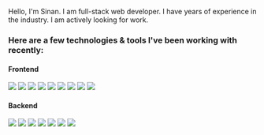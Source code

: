 Hello, I'm Sinan. I am full-stack web developer. I have years of experience in the industry. I am actively looking for work.

### Here are a few technologies & tools I've been working with recently:

#### Frontend

![](https://img.shields.io/badge/Code-React-informational?style=flat&logo=React&logoColor=white&color=2bbc8a)
![](https://img.shields.io/badge/Code-Redux-informational?style=flat&logo=Redux&logoColor=white&color=2bbc8a)
![](https://img.shields.io/badge/Code-Typescript-informational?style=flat&logo=Typescript&logoColor=white&color=2bbc8a)
![](https://img.shields.io/badge/Code-StyledComponents-informational?style=flat&logo=styled-components&logoColor=white&color=2bbc8a)
![](https://img.shields.io/badge/Code-HTML5-informational?style=flat&logo=HTML5&logoColor=white&color=2bbc8a)
![](https://img.shields.io/badge/Code-CSS3-informational?style=flat&logo=CSS3&logoColor=white&color=2bbc8a)
![](https://img.shields.io/badge/Code-Bootstrap-informational?style=flat&logo=Bootstrap&logoColor=white&color=2bbc8a)
![](https://img.shields.io/badge/Code-MaterialUI-informational?style=flat&logo=Material-UI&logoColor=white&color=2bbc8a)
![](https://img.shields.io/badge/Tools-AdobeXD-informational?style=flat&logo=Adobe-XD&logoColor=white&color=2bbc8a)

#### Backend

![](https://img.shields.io/badge/Code-NodeJS-informational?style=flat&logo=Node.js&logoColor=white&color=2bbc8a)
![](https://img.shields.io/badge/Code-GraphQL-informational?style=flat&logo=GraphQL&logoColor=white&color=2bbc8a)
![](https://img.shields.io/badge/Code-Apollo-informational?style=flat&logo=Apollo-GraphQL&logoColor=white&color=2bbc8a)
![](https://img.shields.io/badge/Code-MongoDB-informational?style=flat&logo=MongoDB&logoColor=white&color=2bbc8a)
![](https://img.shields.io/badge/Code-PosgreSQL-informational?style=flat&logo=PostgreSQL&logoColor=white&color=2bbc8a)
![](https://img.shields.io/badge/Code-JWT-informational?style=flat&logo=JSON-Web-Tokens&logoColor=white&color=2bbc8a)
![](https://img.shields.io/badge/Code-VSCode-informational?style=flat&logo=Visual-Studio-Code&logoColor=white&color=2bbc8a)


<!--
**sinansubasi95/sinansubasi95** is a ✨ _special_ ✨ repository because its `README.md` (this file) appears on your GitHub profile.

Here are some ideas to get you started:

- 🔭 I’m currently working on ...
- 🌱 I’m currently learning ...
- 👯 I’m looking to collaborate on ...
- 🤔 I’m looking for help with ...
- 💬 Ask me about ...
- 📫 How to reach me: ...
- 😄 Pronouns: ...
- ⚡ Fun fact: ...
-->
